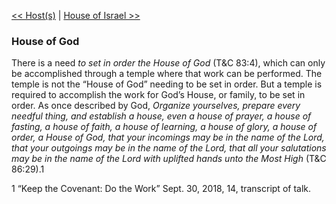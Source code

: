 [<< Host(s)](Host(s).md)  |  [House of Israel >>](House%20of%20Israel.md)

### House of God
There is a need *to set in order the House of God* (T&C 83:4), which can only be accomplished through a temple where that work can be performed. The temple is not the “House of God” needing to be set in order. But a temple is required to accomplish the work for God’s House, or family, to be set in order. As once described by God, *Organize yourselves, prepare every needful thing, and establish a house, even a house of prayer, a house of fasting, a house of faith, a house of learning, a house of glory, a house of order, a House of God, that your incomings may be in the name of the Lord, that your outgoings may be in the name of the Lord, that all your salutations may be in the name of the Lord with uplifted hands unto the Most High* (T&C 86:29).1



1 “Keep the Covenant: Do the Work” Sept. 30, 2018, 14, transcript of talk.